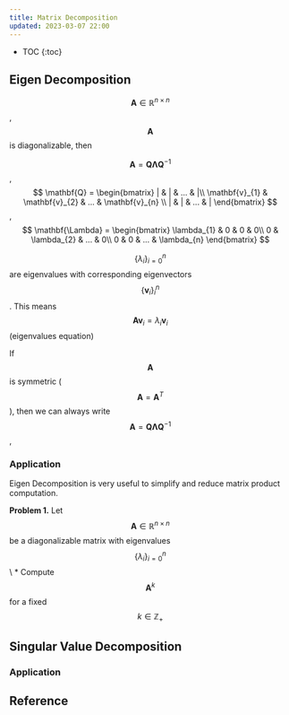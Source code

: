 ```yaml
---
title: Matrix Decomposition 
updated: 2023-03-07 22:00
---
```




* TOC
{:toc}

## Eigen Decomposition

$$ \mathbf{A} \in \mathbb{R}^{n \times n}$$, $$\mathbf{A}$$ is diagonalizable, then 

$$ \mathbf{A}= \mathbf{Q}\mathbf{\Lambda}\mathbf{Q}^{-1}$$, $$ \mathbf{Q} = \begin{bmatrix}
| & | & ...  & |\\
\mathbf{v}_{1} & \mathbf{v}_{2}  & ... & \mathbf{v}_{n}  \\ 
| & | & ... & |
\end{bmatrix} $$, $$ \mathbf{\Lambda} = \begin{bmatrix}
\lambda_{1} & 0 & 0  & 0\\
0 & \lambda_{2}  & ... & 0\\ 
0 & 0 & ... &  \lambda_{n}
\end{bmatrix} $$ 

$$ \{\lambda_{i}\}^{n}_{i=0} $$ are eigenvalues with corresponding eigenvectors $$\{\mathbf{v}_{i}\}^{n}_{i}$$. This means $$ \mathbf{A}\mathbf{v}_{i} = \lambda_{i}\mathbf{v}_{i} $$ (eigenvalues equation) 


If $$\mathbf{A}$$ is symmetric ($$\mathbf{A}=\mathbf{A}^{T}$$), then we can always write $$ \mathbf{A}= \mathbf{Q}\mathbf{\Lambda}\mathbf{Q}^{-1}$$, 

### Application
Eigen Decomposition is very useful to simplify and reduce matrix product computation. 

**Problem 1.**  Let $$\mathbf{A} \in \mathbb{R}^{n \times n}$$ be a diagonalizable matrix with eigenvalues $$ \{\lambda_{i}\}^{n}_{i=0} $$ \\
	* Compute $$\mathbf{A}^{k}$$ for a fixed $$k \in \mathbb{Z}_{+}$$

## Singular Value Decomposition 

### Application 

## Reference
